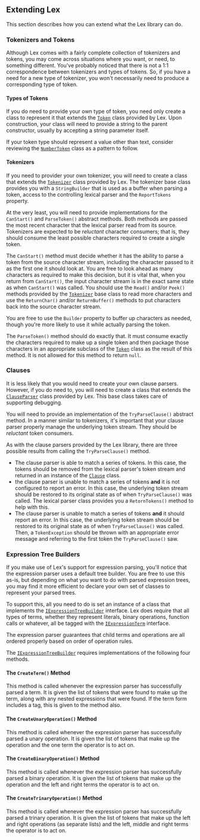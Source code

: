 ## Extending Lex

This section describes how you can extend what the Lex library can do.

### Tokenizers and Tokens

Although Lex comes with a fairly complete collection of tokenizers and tokens, you may
come across situations where you want, or need, to something different.  You've probably
noticed that there is not a 1:1 correspondence between tokenizers and types of tokens.  So,
if you have a need for a new type of tokenizer, you won't necessarily need to produce a
corresponding type of token.

#### Types of Tokens

If you do need to provide your own type of token, you need only create a class to represent
it that extends the [`Token`](../Tokens/Token.cs) class provided by Lex.  Upon construction,
your class will need to provide a string to the parent constructor, usually by accepting a
string parameter itself.

If your token type should represent a value other than text, consider reviewing the
[`NumberToken`](../Tokens/NumberToken.cs) class as a pattern to follow.

#### Tokenizers

If you need to provider your own tokenizer, you will need to create a class that extends
the [`Tokenizer`](../Tokenizers/Tokenizer.cs) class provided by Lex.  The tokenizer base
class provides you with a `StringBuilder` that is used as a buffer when parsing a token,
access to the controlling lexical parser and the `ReportTokens` property.

At the very least, you will need to provide implementations for the `CanStart()` and
`ParseToken()` abstract methods.  Both methods are passed the most recent character that
the lexical parser read from its source.  Tokenizers are expected to be _reluctant_
character consumers; that is, they should consume the least possible characters required
to create a single token.

The `CanStart()` method must decide whether it has the ability to parse a token from the
source character stream, including the character passed to it as the first one it should
look at.  You are free to look ahead as many characters as required to make this decision,
but it is vital that, when you return from `CanStart()`, the input character stream is in
the exact same state as when `CanStart()` was called.  You should use the `Read()` and/or
`Peek()` methods provided by the [`Tokenizer`](../Tokenizers/Tokenizer.cs) base class to
read more characters and use the `ReturnChar()` and/or `ReturnBuffer()` methods to put
characters back into the source character stream.

You are free to use the `Builder` property to buffer up characters as needed, though you're
more likely to use it while actually parsing the token.

The `ParseToken()` method should do exactly that.  It must consume exactly the characters
required to make up a single token and then package those characters in an appropriate
subclass of the [`Token`](../Tokens/Token.cs) class as the result of this method.  It is
not allowed for this method to return `null`.

### Clauses

It is less likely that you would need to create your own clause parsers.  However, if you
do need to, you will need to create a class that extends the
[`ClauseParser`](../Clauses/ClauseParser.cs) class provided by Lex.  This base class takes
care of supporting debugging.

You will need to provide an implementation of the `TryParseClause()` abstract method.  In
a manner similar to tokenizers, it's important that your clause parser properly manage the
underlying token stream.  They should be _reluctant_ token consumers.

As with the clause parsers provided by the Lex library, there are three possible results
from calling the `TryParseClause()` method.

- The clause parser is able to match a series of tokens.  In this case, the tokens should
  be removed from the lexical parser's token stream and returned in an instance of the
  [`Clause`](../Clauses/Clause.cs) class.
- the clause parser is unable to match a series of tokens **and** it is not configured to
  report an error.  In this case, the underlying token stream should be restored to its
  original state as of when `TryParseClause()` was called.  The lexical parser class
  provides you a `RetornTokens()` method to help with this.
- The clause parser is unable to match a series of tokens **and** it should report an error.
  In this case, the underlying token stream should be restored to its original state as of
  when `TryParseClause()` was called.  Then, a `TokenException` should be thrown with an
  appropriate error message and referring to the first token the `TryParseClause()` saw.

### Expression Tree Builders

If you make use of Lex's support for expression parsing, you'll notice that the expression
parser uses a default tree builder.  You are free to use this as-is, but depending on what
you want to do with parsed expression trees, you may find it more efficient to declare your
own set of classes to represent your parsed trees.

To support this, all you need to do is set an instance of a class that implements the
[`IExpressionTreeBuilder`](../Expressions/IExpressionTreeBuilder.cs) interface.  Lex does
require that all types of terms, whether they represent literals, binary operations,
function calls or whatever, all be tagged with the
[`IExpressionTerm`](../Expressions/IExpressionTerm.cs) interface.

The expression parser guarantees that child terms and operations are all ordered properly
based on order of operation rules.

The [`IExpressionTreeBuilder`](../Expressions/IExpressionTreeBuilder.cs) requires
implementations of the following four methods.

#### The `CreateTerm()` Method

This method is called whenever the expression parser has successfully parsed a term.  It
is given the list of tokens that were found to make up the term, along with any nested
expressions that were found.  If the term form includes a tag, this is given to the method
also.

#### The `CreateUnaryOperation()` Method

This method is called whenever the expression parser has successfully parsed a unary
operation.  It is given the list of tokens that make up the operation and the one term
the operator is to act on.

#### The `CreateBinaryOperation()` Method

This method is called whenever the expression parser has successfully parsed a binary
operation.  It is given the list of tokens that make up the operation and the left and
right terms the operator is to act on.

#### The `CreateTrinaryOperation()` Method

This method is called whenever the expression parser has successfully parsed a trinary
operation.  It is given the list of tokens that make up the left and right operations (as
separate lists) and the left, middle and right terms the operator is to act on.
